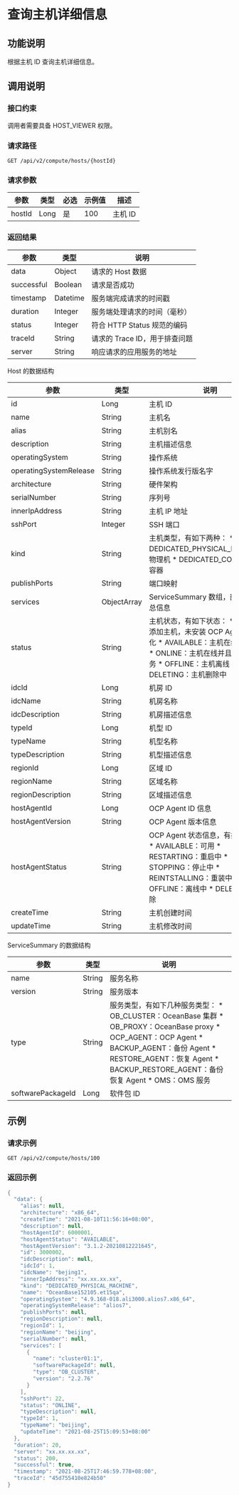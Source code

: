 查询主机详细信息 
=============================



功能说明 
-------------------------

根据主机 ID 查询主机详细信息。

调用说明 
-------------------------

### 接口约束 

调用者需要具备 HOST_VIEWER 权限。

### 请求路径 

`GET /api/v2/compute/hosts/{hostId}`

### 请求参数 



|   参数   |  类型  | 必选 | 示例值 |  描述   |
|--------|------|----|-----|-------|
| hostId | Long | 是  | 100 | 主机 ID |



### 返回结果 



|     参数     |    类型    |          说明          |
|------------|----------|----------------------|
| data       | Object   | 请求的 Host 数据          |
| successful | Boolean  | 请求是否成功               |
| timestamp  | Datetime | 服务端完成请求的时间戳          |
| duration   | Integer  | 服务端处理请求的时间（毫秒）       |
| status     | Integer  | 符合 HTTP Status 规范的编码 |
| traceId    | String   | 请求的 Trace ID，用于排查问题  |
| server     | String   | 响应请求的应用服务的地址         |



Host 的数据结构


|           参数           |     类型      |                                                                                                                                                                                                               说明                                                                                                                                                                                                               |
|------------------------|-------------|--------------------------------------------------------------------------------------------------------------------------------------------------------------------------------------------------------------------------------------------------------------------------------------------------------------------------------------------------------------------------------------------------------------------------------|
| id                     | Long        | 主机 ID                                                                                                                                                                                                                                                                                                                                                                                                                          |
| name                   | String      | 主机名                                                                                                                                                                                                                                                                                                                                                                                                                            |
| alias                  | String      | 主机别名                                                                                                                                                                                                                                                                                                                                                                                                                           |
| description            | String      | 主机描述信息                                                                                                                                                                                                                                                                                                                                                                                                                         |
| operatingSystem        | String      | 操作系统                                                                                                                                                                                                                                                                                                                                                                                                                           |
| operatingSystemRelease | String      | 操作系统发行版名字                                                                                                                                                                                                                                                                                                                                                                                                                      |
| architecture           | String      | 硬件架构                                                                                                                                                                                                                                                                                                                                                                                                                           |
| serialNumber           | String      | 序列号                                                                                                                                                                                                                                                                                                                                                                                                                            |
| innerIpAddress         | String      | 主机 IP 地址                                                                                                                                                                                                                                                                                                                                                                                                                       |
| sshPort                | Integer     | SSH 端口                                                                                                                                                                                                                                                                                                                                                                                                                         |
| kind                   | String      | 主机类型，有如下两种： * DEDICATED_PHYSICAL_MACHINE：物理机   * DEDICATED_CONTAINER：容器                                                                                                                                                                                                                                                     |
| publishPorts           | String      | 端口映射                                                                                                                                                                                                                                                                                                                                                                                                                           |
| services               | ObjectArray | ServiceSummary 数组，部署服务汇总信息                                                                                                                                                                                                                                                                                                                                                                                                     |
| status                 | String      | 主机状态，有如下状态： * NEW：新添加主机，未安装 OCP Agent 及初始化   * AVAILABLE：主机在线并且空闲    <!-- --> * ONLINE：主机在线并且已部署了服务   * OFFLINE：主机离线    <!-- --> * DELETING：主机删除中                                      |
| idcId                  | Long        | 机房 ID                                                                                                                                                                                                                                                                                                                                                                                                                          |
| idcName                | String      | 机房名称                                                                                                                                                                                                                                                                                                                                                                                                                           |
| idcDescription         | String      | 机房描述信息                                                                                                                                                                                                                                                                                                                                                                                                                         |
| typeId                 | Long        | 机型 ID                                                                                                                                                                                                                                                                                                                                                                                                                          |
| typeName               | String      | 机型名称                                                                                                                                                                                                                                                                                                                                                                                                                           |
| typeDescription        | String      | 机型描述信息                                                                                                                                                                                                                                                                                                                                                                                                                         |
| regionId               | Long        | 区域 ID                                                                                                                                                                                                                                                                                                                                                                                                                          |
| regionName             | String      | 区域名称                                                                                                                                                                                                                                                                                                                                                                                                                           |
| regionDescription      | String      | 区域描述信息                                                                                                                                                                                                                                                                                                                                                                                                                         |
| hostAgentId            | Long        | OCP Agent ID 信息                                                                                                                                                                                                                                                                                                                                                                                                                |
| hostAgentVersion       | String      | OCP Agent 版本信息                                                                                                                                                                                                                                                                                                                                                                                                                 |
| hostAgentStatus        | String      | OCP Agent 状态信息，有如下状态： * AVAILABLE：可用   * RESTARTING：重启中    <!-- --> * STOPPING：停止中   * REINTSTALLING：重装中    <!-- --> * OFFLINE：离线中   * DELETED：已删除    |
| createTime             | String      | 主机创建时间                                                                                                                                                                                                                                                                                                                                                                                                                         |
| updateTime             | String      | 主机修改时间                                                                                                                                                                                                                                                                                                                                                                                                                         |



ServiceSummary 的数据结构


|        参数         |   类型   |                                                                                                                                                                                                                                                                                 说明                                                                                                                                                                                                                                                                                 |
|-------------------|--------|--------------------------------------------------------------------------------------------------------------------------------------------------------------------------------------------------------------------------------------------------------------------------------------------------------------------------------------------------------------------------------------------------------------------------------------------------------------------------------------------------------------------------------------------------------------------|
| name              | String | 服务名称                                                                                                                                                                                                                                                                                                                                                                                                                                                                                                                                                               |
| version           | String | 服务版本                                                                                                                                                                                                                                                                                                                                                                                                                                                                                                                                                               |
| type              | String | 服务类型，有如下几种服务类型： * OB_CLUSTER：OceanBase 集群   * OB_PROXY：OceanBase proxy    <!-- --> * OCP_AGENT：OCP Agent   * BACKUP_AGENT：备份 Agent    <!-- --> * RESTORE_AGENT：恢复 Agent   * BACKUP_RESTORE_AGENT：备份恢复 Agent    <!-- --> * OMS：OMS 服务    |
| softwarePackageId | Long   | 软件包 ID                                                                                                                                                                                                                                                                                                                                                                                                                                                                                                                                                             |



示例 
-----------------------

### 请求示例 

`GET /api/v2/compute/hosts/100`

### 返回示例 

```java
{
  "data": {
    "alias": null,
    "architecture": "x86_64",
    "createTime": "2021-08-10T11:56:16+08:00",
    "description": null,
    "hostAgentId": 6000001,
    "hostAgentStatus": "AVAILABLE",
    "hostAgentVersion": "3.1.2-20210812221645",
    "id": 3000002,
    "idcDescription": null,
    "idcId": 1,
    "idcName": "bejing1",
    "innerIpAddress": "xx.xx.xx.xx",
    "kind": "DEDICATED_PHYSICAL_MACHINE",
    "name": "OceanBase152105.et15qa",
    "operatingSystem": "4.9.168-018.ali3000.alios7.x86_64",
    "operatingSystemRelease": "alios7",
    "publishPorts": null,
    "regionDescription": null,
    "regionId": 1,
    "regionName": "beijing",
    "serialNumber": null,
    "services": [
      {
        "name": "cluster01:1",
        "softwarePackageId": null,
        "type": "OB_CLUSTER",
        "version": "2.2.76"
      }
    ],
    "sshPort": 22,
    "status": "ONLINE",
    "typeDescription": null,
    "typeId": 1,
    "typeName": "beijing",
    "updateTime": "2021-08-25T15:09:53+08:00"
  },
  "duration": 20,
  "server": "xx.xx.xx.xx",
  "status": 200,
  "successful": true,
  "timestamp": "2021-08-25T17:46:59.778+08:00",
  "traceId": "45d755410e824b50"
}
```


